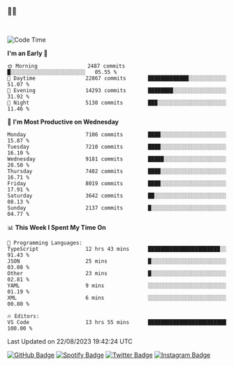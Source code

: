 ### 🤙🍺

<!-- <a href="https://github-readme-stats.vercel.app/api?username=hzak2xx&count_private=true&show_icons=true&theme=dracula">
  <img align="center" src="https://github-readme-stats.vercel.app/api?username=hzak2xx&count_private=true&show_icons=true&theme=dracula" />
</a>
</br> -->
</br>

<!--START_SECTION:waka-->
![Code Time](http://img.shields.io/badge/Code%20Time-2%2C722%20hrs%2022%20mins-blue)

**I'm an Early 🐤** 

```text
🌞 Morning                2487 commits        █░░░░░░░░░░░░░░░░░░░░░░░░   05.55 % 
🌆 Daytime                22867 commits       █████████████░░░░░░░░░░░░   51.07 % 
🌃 Evening                14293 commits       ████████░░░░░░░░░░░░░░░░░   31.92 % 
🌙 Night                  5130 commits        ███░░░░░░░░░░░░░░░░░░░░░░   11.46 % 
```
📅 **I'm Most Productive on Wednesday** 

```text
Monday                   7106 commits        ████░░░░░░░░░░░░░░░░░░░░░   15.87 % 
Tuesday                  7210 commits        ████░░░░░░░░░░░░░░░░░░░░░   16.10 % 
Wednesday                9181 commits        █████░░░░░░░░░░░░░░░░░░░░   20.50 % 
Thursday                 7482 commits        ████░░░░░░░░░░░░░░░░░░░░░   16.71 % 
Friday                   8019 commits        ████░░░░░░░░░░░░░░░░░░░░░   17.91 % 
Saturday                 3642 commits        ██░░░░░░░░░░░░░░░░░░░░░░░   08.13 % 
Sunday                   2137 commits        █░░░░░░░░░░░░░░░░░░░░░░░░   04.77 % 
```


📊 **This Week I Spent My Time On** 

```text
💬 Programming Languages: 
TypeScript               12 hrs 43 mins      ███████████████████████░░   91.43 % 
JSON                     25 mins             █░░░░░░░░░░░░░░░░░░░░░░░░   03.08 % 
Other                    23 mins             █░░░░░░░░░░░░░░░░░░░░░░░░   02.81 % 
YAML                     9 mins              ░░░░░░░░░░░░░░░░░░░░░░░░░   01.19 % 
XML                      6 mins              ░░░░░░░░░░░░░░░░░░░░░░░░░   00.80 % 

🔥 Editors: 
VS Code                  13 hrs 55 mins      █████████████████████████   100.00 % 
```


 Last Updated on 22/08/2023 19:42:24 UTC
<!--END_SECTION:waka-->

[![GitHub Badge](https://img.shields.io/badge/GitHub-100000?style=for-the-badge&logo=github&logoColor=white)](https://github.com/hzak2xx)
[![Spotify Badge](https://img.shields.io/badge/Spotify-1ED760?&style=for-the-badge&logo=spotify&logoColor=white)](https://open.spotify.com/user/uf90s6sbbh75a1mt44clkhkvf)
[![Twitter Badge](https://img.shields.io/badge/Twitter-1DA1F2?style=for-the-badge&logo=twitter&logoColor=white)](https://twitter.com/hzak2xx)
[![Instagram Badge](https://img.shields.io/badge/Instagram-E4405F?style=for-the-badge&logo=instagram&logoColor=white)](https://www.instagram.com/hzak2xx/)
